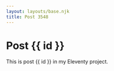 ```yaml
---
layout: layouts/base.njk
title: Post 3548
---
```


# Post {{ id }}

This is post {{ id }} in my Eleventy project.
